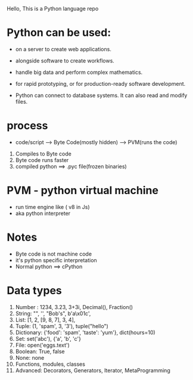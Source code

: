Hello, This is a Python language repo
# Python can be used:
- on a server to create web applications.
- alongside software to create workflows.
- handle big data and perform complex mathematics.
- for rapid prototyping, or for production-ready software development.


- Python can connect to database systems. It can also read and modify files.

# process
- code/script --> Byte Code(mostly hidden) --> PVM(runs the code)
1. Compiles to Byte code
2. Byte code runs faster
3. compiled python ==> .pyc file(frozen binaries)


# PVM - python virtual machine
- run time engine like ( v8 in Js)
- aka python interpreter

# Notes
- Byte code is not machine code
- it's python specific interpretation
- Normal python ==> cPython

# Data types
1. Number : 1234, 3.23, 3+3i, Decimal(), Fraction()
2. String: "", '', "Bob's", b'a\x01c', 
3. List: [1, 2, [9, 8, 7], 3, 4], 
4. Tuple: (1, 'spam', 3, '3'), tuple("hello")
5. Dictionary: {'food': 'spam', 'taste': 'yum'}, dict(hours=10)
6. Set: set('abc'), {'a', 'b', 'c'}
7. File: open('eggs.text')
8. Boolean: True, false
9. None: none
10. Functions, modules, classes
11. Advanced: Decorators, Generators, Iterator, MetaProgramming
